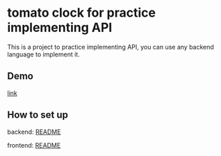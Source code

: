 # tomato clock for practice implementing API
This is a project to practice implementing API, you can use any backend language to implement it.

## Demo
[link](https://alansyue.dev.newideas.com.tw)

## How to set up
backend: [README](https://github.com/AlanSyue/tomatoClockForPractice/tree/main/server)

frontend: [README](https://github.com/AlanSyue/tomatoClockForPractice/tree/main/client)

